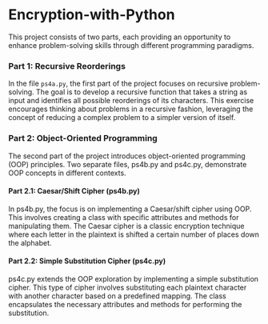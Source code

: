 # Encryption-with-Python

This project consists of two parts, each providing an opportunity to enhance problem-solving skills through different programming paradigms.

### Part 1: Recursive Reorderings

In the file `ps4a.py`, the first part of the project focuses on recursive problem-solving. The goal is to develop a recursive function that takes a string as input and identifies
all possible reorderings of its characters. This exercise encourages thinking about problems in a recursive fashion, leveraging the concept of reducing a 
complex problem to a simpler version of itself.

### Part 2: Object-Oriented Programming

The second part of the project introduces object-oriented programming (OOP) principles. Two separate files, ps4b.py and ps4c.py, demonstrate OOP concepts in different contexts. 

#### Part 2.1: Caesar/Shift Cipher (ps4b.py)

In ps4b.py, the focus is on implementing a Caesar/shift cipher using OOP. This involves creating a class with specific attributes and methods for manipulating them. 
The Caesar cipher is a classic encryption technique where each letter in the plaintext is shifted a certain number of places down the alphabet.


#### Part 2.2: Simple Substitution Cipher (ps4c.py)

ps4c.py extends the OOP exploration by implementing a simple substitution cipher. This type of cipher involves substituting each plaintext character with another character based on a predefined mapping. 
The class encapsulates the necessary attributes and methods for performing the substitution.
